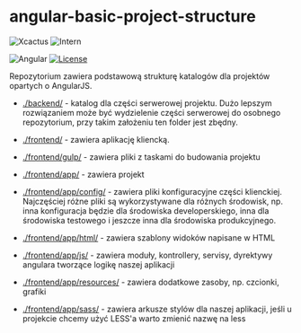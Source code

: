 # angular-basic-project-structure

![Xcactus](https://img.shields.io/badge/Company-Xcactus-ff00f4.svg)
![Intern](https://img.shields.io/badge/Level-Intern-brightgreen.svg)

![Angular](https://img.shields.io/badge/Angular-1.6.*-red.svg)
[![License](https://img.shields.io/badge/license-MIT-blue.svg)](https://opensource.org/licenses/MIT)

Repozytorium zawiera podstawową strukturę katalogów dla projektów opartych o AngularJS.

- [./backend/](https://github.com/Mateusz-Stempniewicz/angular-basic-project-structure/tree/master/basic_structure/backend) - katalog dla części serwerowej projektu. Dużo lepszym rozwiązaniem może być wydzielenie części serwerowej do osobnego     repozytorium, przy takim założeniu ten folder jest zbędny.

- [./frontend/](https://github.com/Mateusz-Stempniewicz/angular-basic-project-structure/tree/master/basic_structure/frontend) - zawiera aplikację kliencką.

- [./frontend/gulp/](https://github.com/Mateusz-Stempniewicz/angular-basic-project-structure/tree/master/basic_structure/frontend/gulp) - zawiera pliki z taskami do budowania projektu

- [./frontend/app/](https://github.com/Mateusz-Stempniewicz/angular-basic-project-structure/tree/master/basic_structure/frontend/app) - zawiera projekt

- [./frontend/app/config/](https://github.com/Mateusz-Stempniewicz/angular-basic-project-structure/tree/master/basic_structure/frontend/app/config) - zawiera pliki konfiguracyjne części klienckiej. 
    Najczęściej różne pliki są wykorzystywane dla różnych środowisk, np. inna konfiguracja będzie dla środowiska developerskiego, 
    inna dla środowiska testowego i jeszcze inna dla środowiska produkcyjnego.
    
- [./frontend/app/html/](https://github.com/Mateusz-Stempniewicz/angular-basic-project-structure/tree/master/basic_structure/frontend/app/html) - zawiera szablony widoków napisane w HTML

- [./frontend/app/js/](https://github.com/Mateusz-Stempniewicz/angular-basic-project-structure/tree/master/basic_structure/frontend/app/js) - zawiera moduły, kontrollery, servisy, dyrektywy angulara tworzące logikę naszej aplikacji

- [./frontend/app/resources/](https://github.com/Mateusz-Stempniewicz/angular-basic-project-structure/tree/master/basic_structure/frontend/app/resources) - zawiera dodatkowe zasoby, np. czcionki, grafiki

- [./frontend/app/sass/](https://github.com/Mateusz-Stempniewicz/angular-basic-project-structure/tree/master/basic_structure/frontend/app/sass) - zawiera arkusze stylów dla naszej aplikacji, jeśli u projekcie chcemy użyć LESS'a warto zmienić nazwę na less
